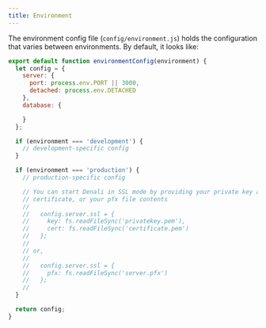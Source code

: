 ```yaml
---
title: Environment
---
```


The environment config file (`config/environment.js`) holds the configuration
that varies between environments. By default, it looks like:

```js
export default function environmentConfig(environment) {
  let config = {
    server: {
      port: process.env.PORT || 3000,
      detached: process.env.DETACHED
    },
    database: {

    }
  };

  if (environment === 'development') {
    // development-specific config
  }

  if (environment === 'production') {
    // production-specific config

    // You can start Denali in SSL mode by providing your private key and
    // certificate, or your pfx file contents
    //
    //   config.server.ssl = {
    //     key: fs.readFileSync('privatekey.pem'),
    //     cert: fs.readFileSync('certificate.pem')
    //   };
    //
    // or,
    //
    //   config.server.ssl = {
    //     pfx: fs.readFileSync('server.pfx')
    //   };
    //
  }

  return config;
}
```

